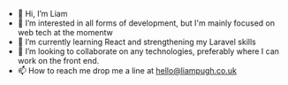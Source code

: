 - 👋 Hi, I’m Liam
- 👀 I’m interested in all forms of development, but I'm mainly focused on web tech at the momentw
- 🌱 I’m currently learning React and strengthening my Laravel skills
- 💞️ I’m looking to collaborate on any technologies, preferably where I can work on the front end.
- 📫 How to reach me drop me a line at hello@liampugh.co.uk

<!---
Shutt90/Shutt90 is a ✨ special ✨ repository because its `README.md` (this file) appears on your GitHub profile.
You can click the Preview link to take a look at your changes.
--->
